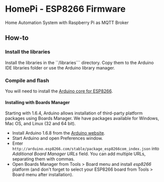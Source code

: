 # HomePi - ESP8266 Firmware
Home Automation System with Raspberry Pi as MQTT Broker

## How-to

### Install the libraries

Install the libraries in the ``/libraries``` directory.
Copy them to the Arduino IDE libraries folder or use the Arduino library manager.

### Compile and flash

You will need to install the [Arduino core for ESP8266](https://github.com/esp8266/Arduino).

#### Installing with Boards Manager

Starting with 1.6.4, Arduino allows installation of third-party platform packages using Boards Manager. We have packages available for Windows, Mac OS, and Linux (32 and 64 bit).

- Install Arduino 1.6.8 from the [Arduino website](http://www.arduino.cc/en/main/software).
- Start Arduino and open Preferences window.
- Enter ```http://arduino.esp8266.com/stable/package_esp8266com_index.json``` into *Additional Board Manager URLs* field. You can add multiple URLs, separating them with commas.
- Open Boards Manager from Tools > Board menu and install *esp8266* platform (and don't forget to select your ESP8266 board from Tools > Board menu after installation).
